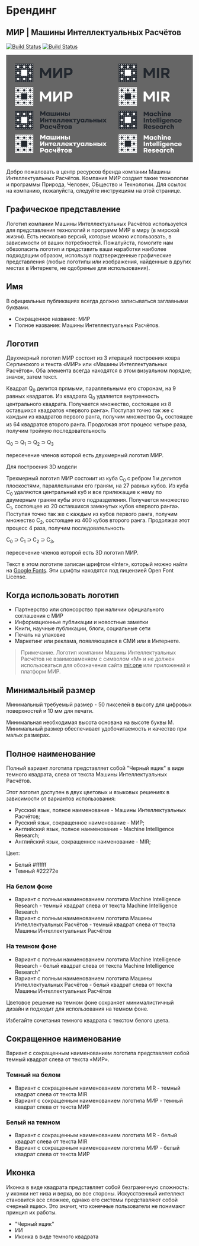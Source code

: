 # Брендинг 
## МИР | Машины Интеллектуальных Расчётов

[![Build Status](https://img.shields.io/badge/mir.one-platform-black)](https://img.shields.io/badge/mir.one-platform-black) 
[![Build Status](https://img.shields.io/badge/mir.brand.asset-0.0.1-blue)](https://img.shields.io/badge/mir.brand.asset-0.0.1-blue) 

![Общий вид](main.png)

Добро пожаловать в центр ресурсов бренда компании Машины Интеллектуальных Расчётов. Компания МИР создает такие технологии и программы Природа, Человек, ОБщество и Технологии. Для ссылок на компанию, пожалуйста, следуйте инструкциям на этой странице. 

## Графическое представление
Логотип компании Машины Интеллектуальных Расчётов используется для представления технологий и программ МИР в миру (в мирской жизни). Есть несколько версий, которые можно использовать, в зависимости от ваших потребностей. Пожалуйста, помогите нам обезопасить логотип и представить ваши наработки наиболее подходящим образом, используя подтвержденные графические представления (любые логотипы или изображения, найденные в других местах в Интернете, не одобреные для использования).

## Имя

В официальных публикациях всегда должно записываться заглавными буквами. 
- Сокращенное название: МИР
- Полное название: Машины Интеллектуальных Расчётов.

## Логотип

Двухмерный логотип МИР состоит из 3 итераций построения ковра Серпинского и текста «МИР» или «Машины Интеллектуальных Расчётов». Оба элемента всегда находятся в этом визуальном порядке; значок, затем текст.

Квадрат Q<sub>0</sub> делится прямыми, параллельными его сторонам, на 9 равных квадратов. Из квадрата Q<sub>0</sub> удаляется внутренность центрального квадрата. Получается множество, состоящее из 8 оставшихся квадратов «первого ранга». Поступая точно так же с каждым из квадратов первого ранга, получим множество Q<sub>1</sub>, состоящее из 64 квадратов второго ранга. Продолжая этот процесс четыре раза, получим тройную последовательность 

Q<sub>0</sub> ⊃ Q<sub>1</sub> ⊃ Q<sub>2</sub> ⊃ Q<sub>3</sub>

пересечение членов которой есть двухмерный логотип МИР.

Для построения 3D модели

Трехмерный логотип МИР состоиит из куба C<sub>0</sub> с ребром 1 и делится плоскостями, параллельными его граням, на 27 равных кубов. Из куба C<sub>0</sub> удаляются центральный куб и все прилежащие к нему по двумерным граням кубы этого подразделения. Получается множество C<sub>1</sub>, состоящее из 20 оставшихся замкнутых кубов «первого ранга». Поступая точно так же с каждым из кубов первого ранга, получим множество C<sub>2</sub>, состоящее из 400 кубов второго ранга. Продолжая этот процесс 4 раза, получим последовательность

С<sub>0</sub> ⊃ С<sub>1</sub> ⊃ С<sub>2</sub> ⊃ С<sub>3</sub>,

пересечение членов которой есть 3D логотип МИР.

Текст в этом логотипе записан шрифтом «Inter», который можно найти на [Google Fonts](https://fonts.google.com/specimen/Inter). Эти шрифты находятся под лицензией Open Font License.

## Когда использовать логотип

* Партнерство или спонсорство при наличии официального соглашения с МИР
* Информационные публикации и новостные заметки
* Книги, научные публикации, блоги, социальные сети
* Печать на упаковке
* Маркетинг или реклама, появляющаяся в СМИ или в Интернете.

> Примечание. Логотип компании Машины Интеллектуальных Расчётов не взаимозаменяем с символом «М» и не должен использоваться для обозначения сайта  [mir.one](mir.one) или приложений и платформ МИР.

## Минимальный размер

Минимальный требуемый размер - 50 пикселей в высоту для цифровых поверхностей и 10 мм для печати.

Минимальная необходимая высота основана на высоте буквы М. Минимальный размер обеспечивает удобочитаемость и качество при малых размерах. 

## Полное наименование

Полный вариант логотипа представляет собой "Черный ящик" в виде темного квадрата, слева от текста Машины Интеллектуальных Расчётов.

Этот логотип доступен в двух цветовых и языковых решениях в зависимости от вариантов использования:

* Русский язык, полное наименование - Машины Интеллектуальных Расчётов;
* Русский язык, сокращенное наименование - МИР;
* Английский язык, полное наименование - Machine Intelligence Research;
* Английский язык, сокращенное наименование - MIR;

Цвет:
* Белый #ffffff
* Темный #22272e

### На белом фоне

* Вариант с полным наименованием логотипа Machine Intelligence Research - темный квадрат слева от текста Machine Intelligence Research
* Вариант с полным наименованием логотипа Машины Интеллектуальных Расчётов - темный квадрат слева от текста Машины Интеллектуальных Расчётов

### На темном фоне

* Вариант с полным наименованием логотипа Machine Intelligence Research - белый квадрат слева от текста Machine Intelligence Research"
* Вариант с полным наименованием логотипа Машины Интеллектуальных Расчётов - белый квадрат слева от текста Машины Интеллектуальных Расчётов

Цветовое решение на темном фоне сохраняет минималистичный дизайн и подходит для использования на темном фоне.

Избегайте сочетания темного квадрата с текстом белого цвета.

## Сокращенное наименование

Вариант с сокращенным наименованием логотипа представляет собой темный квадрат слева от текста «МИР».

### Темный на белом

* Вариант с сокращенным наименованием логотипа MIR - темный квадрат слева от текста MIR
* Вариант с сокращенным наименованием логотипа МИР - темный квадрат слева от текста МИР

### Белый на темном

* Вариант с сокращенным наименованием логотипа MIR - белый квадрат слева от текста MIR
* Вариант с сокращенным наименованием логотипа МИР - белый квадрат слева от текста МИР

## Иконка

Иконка в виде квадрата представляет собой безграничную сложность: у иконки нет низа и верха, во все стороны. Искусственный интеллект становится все сложнее, однако его системы представляют собой «черный ящик». Это значит, что конечные пользователи не понимают принцип их работы.

* "Черный ящик"
* ИИ
* Иконка в виде темного квадрата